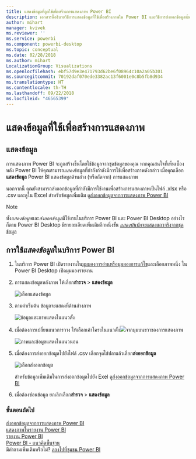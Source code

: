 ```yaml
---
title: แสดงข้อมูลที่ถูกใช้เพื่อสร้างการแสดงภาพ Power BI
description: เอกสารนี้อธิบายวิธีการแสดงข้อมูลที่ใช้เพื่อสร้างภาพใน Power BI และวิธีการส่งออกข้อมูลนั้นไปยังไฟล์ .csv
author: mihart
manager: kvivek
ms.reviewer: ''
ms.service: powerbi
ms.component: powerbi-desktop
ms.topic: conceptual
ms.date: 02/28/2018
ms.author: mihart
LocalizationGroup: Visualizations
ms.openlocfilehash: ebf57d9e3e471793d62be6f08964c10a2a05b301
ms.sourcegitcommit: 70192daf070ede3382ac13f6001e0c8b5fb8d934
ms.translationtype: HT
ms.contentlocale: th-TH
ms.lasthandoff: 09/22/2018
ms.locfileid: "46565399"
---
```

# <a name="show-the-data-that-was-used-to-create-the-visualization"></a>แสดงข้อมูลที่ใช้เพื่อสร้างการแสดงภาพ
## <a name="show-data"></a>แสดงข้อมูล
การแสดงภาพ Power BI จะถูกสร้างขึ้นโดยใช้ข้อมูลจากชุดข้อมูลของคุณ หากคุณสนใจที่เห็นเบื้องหลัง Power BI ให้คุณสามารถ*แสดง*ข้อมูลที่กำลังกำลังมีการใช้เพื่อสร้างภาพดังกล่าว เมื่อคุณเลือก**แสดงข้อมูล** Power BI แสดงข้อมูลด้านล่าง (หรือถัดจาก) การแสดงภาพ

นอกจากนี้ คุณยังสามารถส่งออกข้อมูลที่กำลังมีการใช้งานเพื่อสร้างการแสดงภาพเป็นไฟล์ .xlsx หรือ .csv และดูใน Excel สำหรับข้อมูลเพิ่มเติม ดู[ส่งออกข้อมูลจากการแสดงภาพ Power BI](end-user-export-data.md)

> [!NOTE]
> ทั้ง*แสดงข้อมูล*และ*ส่งออกข้อมูล*มีใช้งานในบริการ Power BI และ Power BI Desktop อย่างไรก็ตาม Power BI Desktop มีรายละเอียดเพิ่มเติมอีกหนึ่งขั้น [ *แสดงบันทึก*จะแสดงแถวจริงจากชุดข้อมูล](../desktop-see-data-see-records.md)
> 
> 

## <a name="using-show-data-in-power-bi-service"></a>การใช้*แสดงข้อมูล*ในบริการ Power BI
1. ในบริการ Power BI เปิดรายงานใน[มุมมองการอ่านหรือมุมมองการแก้ไข](end-user-reading-view.md)และเลือกภาพหนึ่ง  ใน Power BI Desktop เปิดมุมมองรายงาน
2. การแสดงข้อมูลหลังภาพ ให้เลือก**สำรวจ** > **แสดงข้อมูล**
   
   ![เลือกแสดงข้อมูล](./media/end-user-show-data/power-bi-show-data.png)
3. ตามค่าเริ่มต้น ข้อมูลจะแสดงที่ด้านล่างภาพ
   
   ![ข้อมูลและภาพแสดงในแนวตั้ง](./media/end-user-show-data/power-bi-explore-show-data.png)
4. เมื่อต้องการเปลี่ยนแนวการวาง ให้เลือกเค้าโครงในแนวตั้ง![](media/end-user-show-data/power-bi-vertical-icon-new.png)จากมุมบนขวาของการแสดงภาพ
   
   ![ภาพและข้อมูลแสดงในแนวนอน](./media/end-user-show-data/power-bi-explore-show-data2.png)
5. เมื่อต้องการส่งออกข้อมูลไปยังไฟล์ .csv เลือกจุดไข่ปลาแล้วเลือก**ส่งออกข้อมูล**
   
    ![เลือกส่งออกข้อมูล](./media/end-user-show-data/power-bi-export-data-new.png)
   
    สำหรับข้อมูลเพิ่มเติมในการส่งออกข้อมูลไปยัง Exel ดู[ส่งออกข้อมูลจากการแสดงภาพ Power BI](end-user-export-data.md)
6. เมื่อต้องซ่อนข้อมูล ยกเลิกเลือก**สำรวจ** > **แสดงข้อมูล**

### <a name="next-steps"></a>ขั้นตอนถัดไป
[ส่งออกข้อมูลจากการแสดงภาพ Power BI](end-user-export-data.md)    
[แสดงภาพในรายงาน Power BI](../visuals/power-bi-report-visualizations.md)    
[รายงาน Power BI](end-user-reports.md)    
[Power BI - แนวคิดพื้นฐาน](end-user-basic-concepts.md)    
มีคำถามเพิ่มเติมหรือไม่? [ลองไปที่ชุมชน Power BI](http://community.powerbi.com/)

